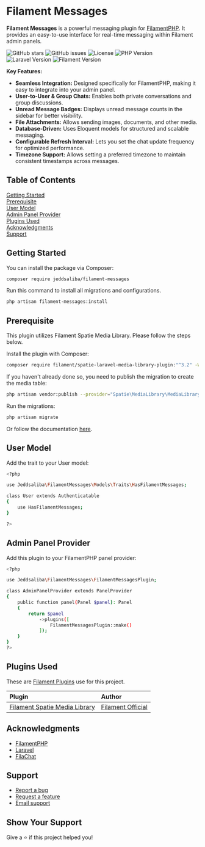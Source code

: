# Filament Messages

**Filament Messages** is a powerful messaging plugin for [FilamentPHP](https://filamentphp.com/). It provides an easy-to-use interface for real-time messaging within Filament admin panels.

![GitHub stars](https://img.shields.io/github/stars/jeddsaliba/filament-messages?style=flat-square)
![GitHub issues](https://img.shields.io/github/issues/jeddsaliba/filament-messages?style=flat-square)
![License](https://img.shields.io/badge/License-MIT-blue?style=flat-square)
![PHP Version](https://img.shields.io/badge/PHP-8.2-blue?style=flat-square&logo=php)
![Laravel Version](https://img.shields.io/badge/Laravel-11.0-red?style=flat-square&logo=laravel)
![Filament Version](https://img.shields.io/badge/Filament-3.2-purple?style=flat-square)

**Key Features:**
- **Seamless Integration:** Designed specifically for FilamentPHP, making it easy to integrate into your admin panel.
- **User-to-User & Group Chats:** Enables both private conversations and group discussions.
- **Unread Message Badges:** Displays unread message counts in the sidebar for better visibility.
- **File Attachments:** Allows sending images, documents, and other media.
- **Database-Driven:** Uses Eloquent models for structured and scalable messaging.
- **Configurable Refresh Interval:** Lets you set the chat update frequency for optimized performance.
- **Timezone Support:** Allows setting a preferred timezone to maintain consistent timestamps across messages.

## Table of Contents
[Getting Started](#getting-started)<br/>
[Prerequisite](#prerequisite)<br/>
[User Model](#user-model)<br/>
[Admin Panel Provider](#admin-panel-provider)<br/>
[Plugins Used](#plugins-used)<br/>
[Acknowledgments](#acknowledgments)<br/>
[Support](#support)

<a name="getting-started"></a>
## Getting Started
You can install the package via Composer:

```bash
composer require jeddsaliba/filament-messages
```

Run this command to install all migrations and configurations.

```bash
php artisan filament-messages:install
```

<a name="prerequisite"></a>
## Prerequisite
This plugin utilizes Filament Spatie Media Library. Please follow the steps below.

Install the plugin with Composer:

```bash
composer require filament/spatie-laravel-media-library-plugin:"^3.2" -W
```

If you haven't already done so, you need to publish the migration to create the media table:

```bash
php artisan vendor:publish --provider="Spatie\MediaLibrary\MediaLibraryServiceProvider" --tag="medialibrary-migrations"
```

Run the migrations:

```bash
php artisan migrate
```

Or follow the documentation [here](https://github.com/filamentphp/spatie-laravel-media-library-plugin).

<a name="user-model"></a>
## User Model
Add the trait to your User model:

```bash
<?php

use Jeddsaliba\FilamentMessages\Models\Traits\HasFilamentMessages;

class User extends Authenticatable
{
    use HasFilamentMessages;
}

?>
```

<a name="admin-panel-provider"></a>
## Admin Panel Provider
Add this plugin to your FilamentPHP panel provider:

```bash
<?php

use Jeddsaliba\FilamentMessages\FilamentMessagesPlugin;

class AdminPanelProvider extends PanelProvider
{
    public function panel(Panel $panel): Panel
    {
        return $panel
            ->plugins([
                FilamentMessagesPlugin::make()
            ]);
    }
}
?>
```

<a name="plugins-used"></a>
## Plugins Used
These are [Filament Plugins](https://filamentphp.com/plugins) use for this project.

| **Plugin**                                                                                          | **Author**                                              |
| :-------------------------------------------------------------------------------------------------- | :------------------------------------------------------ |
| [Filament Spatie Media Library](https://github.com/filamentphp/spatie-laravel-media-library-plugin) | [Filament Official](https://github.com/filamentphp)     |

<a name="acknowledgments"></a>
## Acknowledgments
- [FilamentPHP](https://filamentphp.com)
- [Laravel](https://laravel.com)
- [FilaChat](https://github.com/199ocero/filachat)

<a name="support"></a>
## Support
- [Report a bug](https://github.com/jeddsaliba/filament-messages/issues)
- [Request a feature](https://github.com/jeddsaliba/filament-messages/issues)
- [Email support](mailto:jeddsaliba@gmail.com)

## Show Your Support

Give a ⭐️ if this project helped you!
